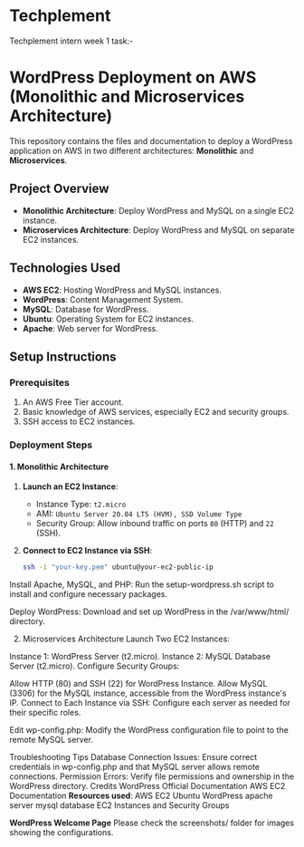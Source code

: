 # Techplement
Techplement intern week 1 task:-

# WordPress Deployment on AWS (Monolithic and Microservices Architecture)

This repository contains the files and documentation to deploy a WordPress application on AWS in two different architectures: **Monolithic** and **Microservices**.

## Project Overview

- **Monolithic Architecture**: Deploy WordPress and MySQL on a single EC2 instance.
- **Microservices Architecture**: Deploy WordPress and MySQL on separate EC2 instances.

## Technologies Used

- **AWS EC2**: Hosting WordPress and MySQL instances.
- **WordPress**: Content Management System.
- **MySQL**: Database for WordPress.
- **Ubuntu**: Operating System for EC2 instances.
- **Apache**: Web server for WordPress.
  
## Setup Instructions

### Prerequisites

1. An AWS Free Tier account.
2. Basic knowledge of AWS services, especially EC2 and security groups.
3. SSH access to EC2 instances.

### Deployment Steps

#### 1. Monolithic Architecture

1. **Launch an EC2 Instance**:  
   - Instance Type: `t2.micro`
   - AMI: `Ubuntu Server 20.04 LTS (HVM), SSD Volume Type`
   - Security Group: Allow inbound traffic on ports `80` (HTTP) and `22` (SSH).

2. **Connect to EC2 Instance via SSH**:  
   ```bash
   ssh -i "your-key.pem" ubuntu@your-ec2-public-ip
Install Apache, MySQL, and PHP:
Run the setup-wordpress.sh script to install and configure necessary packages.

Deploy WordPress:
Download and set up WordPress in the /var/www/html/ directory.

2. Microservices Architecture
Launch Two EC2 Instances:

Instance 1: WordPress Server (t2.micro).
Instance 2: MySQL Database Server (t2.micro).
Configure Security Groups:

Allow HTTP (80) and SSH (22) for WordPress Instance.
Allow MySQL (3306) for the MySQL instance, accessible from the WordPress instance's IP.
Connect to Each Instance via SSH:
Configure each server as needed for their specific roles.

Edit wp-config.php:
Modify the WordPress configuration file to point to the remote MySQL server.

Troubleshooting Tips
Database Connection Issues: Ensure correct credentials in wp-config.php and that MySQL server allows remote connections.
Permission Errors: Verify file permissions and ownership in the WordPress directory.
Credits
WordPress Official Documentation
AWS EC2 Documentation
**Resources used**:
AWS EC2
Ubuntu
WordPress
apache server 
mysql database
EC2 Instances and Security Groups

**WordPress Welcome Page**
Please check the screenshots/ folder for images showing the configurations.
